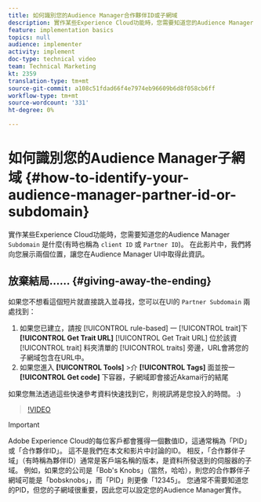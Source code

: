 ```yaml
---
title: 如何識別您的Audience Manager合作夥伴ID或子網域
description: 實作某些Experience Cloud功能時，您需要知道您的Audience Manager「合作夥伴ID」是什麼（有時也稱為「用戶端ID」或「子網域」）。 在此影片中，我們將向您展示在Audience Manager UI中可取得此ID的兩個位置。
feature: implementation basics
topics: null
audience: implementer
activity: implement
doc-type: technical video
team: Technical Marketing
kt: 2359
translation-type: tm+mt
source-git-commit: a108c51fdad66f4e7974eb96609b6d8f058cb6ff
workflow-type: tm+mt
source-wordcount: '331'
ht-degree: 0%

---
```



# 如何識別您的Audience Manager子網域 {#how-to-identify-your-audience-manager-partner-id-or-subdomain}

實作某些Experience Cloud功能時，您需要知道您的Audience Manager `Subdomain` 是什麼(有時也稱為 `client ID` 或 `Partner ID`)。 在此影片中，我們將向您展示兩個位置，讓您在Audience Manager UI中取得此資訊。

## 放棄結局…… {#giving-away-the-ending}

如果您不想看這個短片就直接跳入並尋找，您可以在UI的 `Partner Subdomain` 兩處找到：

1. 如果您已建立，請按 [!UICONTROL rule-based] 一 [!UICONTROL trait]下 **[!UICONTROL Get Trait URL]**
   [!UICONTROL Get Trait URL] 位於該資 [!UICONTROL trait] 料夾清單的 [!UICONTROL traits] 旁邊，URL會將您的子網域包含在URL中。
1. 如果您進入 **[!UICONTROL Tools]** >介 **[!UICONTROL Tags]** 面並按一 **[!UICONTROL Get code]** 下容器，子網域即會接近Akamai行的結尾

如果您無法透過這些快速參考資料快速找到它，則視訊將是您投入的時間。 :)

>[!VIDEO](https://video.tv.adobe.com/v/25922/?quality=12)

>[!IMPORTANT]
>
>Adobe Experience Cloud的每位客戶都會獲得一個數值ID，這通常稱為「PID」或「合作夥伴ID」。 這不是我們在本文和影片中討論的ID。 相反，「合作夥伴子域」（有時稱為夥伴ID）通常是客戶端名稱的版本，是資料所發送到的伺服器的子域。 例如，如果您的公司是「Bob&#39;s Knobs」（當然，哈哈），則您的合作夥伴子網域可能是「bobsknobs」，而「PID」則更像「12345」。 您通常不需要知道您的PID，但您的子網域很重要，因此您可以設定您的Audience Manager實作。

